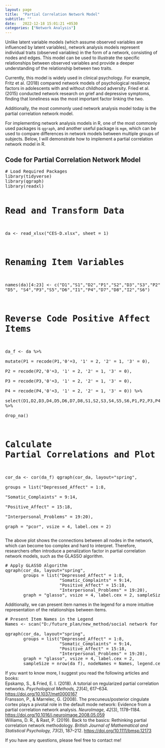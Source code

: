 ```yaml
---
layout: page
title:  "Partial Correlation Network Model"
subtitle: ""
date:   2022-12-18 15:01:21 +0530
categories: ["Network Analysis"]
---
```



<p>Unlike latent variable models (which assume observed variables are influenced by latent variables), network analysis models represent individual traits (observed variables) in the form of a network, consisting of nodes and edges. This model can be used to illustrate the specific relationships between observed variables and provide a deeper understanding of the relationship between two traits.</p>

<p>Currently, this model is widely used in clinical psychology. For example, Fritz et al. (2018) compared network models of psychological resilience factors in adolescents with and without childhood adversity. Fried et al. (2015) conducted network research on grief and depressive symptoms, finding that loneliness was the most important factor linking the two.</p>

<p>Additionally, the most commonly used network analysis model today is the partial correlation network model.</p>
<p>For implementing network analysis models in R, one of the most commonly used packages is <code>qgraph</code>, and another useful package is <code>mgm</code>, which can be used to compare differences in network models between multiple groups of subjects. Below, I will demonstrate how to implement a partial correlation network model in R.</p>

<h2><strong>Code for Partial Correlation Network Model</strong></h2>
<pre>
# Load Required Packages
library(tidyverse)
library(qgraph)
library(readxl)

# Read and Transform Data
da <- read_xlsx("CES-D.xlsx", sheet = 1)

# Renaming Item Variables
names(da)[4:23] <- c("D1","S1","D2","P1","S2","D3","S3","P2","D4", "D5", 
                     "S4","P3","S5","D6","I1","P4","D7","D8","I2","S6")

# Reverse Code Positive Affect Items
da_f <- da %>%   
  mutate(P1 = recode(P1,'0'=3, '1' = 2, '2' = 1, '3' = 0),         
         P2 = recode(P2,'0'=3, '1' = 2, '2' = 1, '3' = 0),         
         P3 = recode(P3,'0'=3, '1' = 2, '2' = 1, '3' = 0),         
         P4 = recode(P4,'0'=3, '1' = 2, '2' = 1, '3' = 0)) %>%   
  select(D1,D2,D3,D4,D5,D6,D7,D8,S1,S2,S3,S4,S5,S6,P1,P2,P3,P4,I1,I2) %>%   
  drop_na()

# Calculate Partial Correlations and Plot Network
cor_da <- cor(da_f)
qgraph(cor_da, layout="spring",       
       groups = list("Depressed_Affect" = 1:8,                       
                     "Somatic_Complaints" = 9:14,                     
                     "Positive_Affect" = 15:18,                     
                     "Interpersonal_Problems" = 19:20),       
       graph = "pcor", vsize = 4, label.cex = 2)
</pre>

<p>The above plot shows the connections between all nodes in the network, which can become too complex and hard to interpret. Therefore, researchers often introduce a penalization factor in partial correlation network models, such as the GLASSO algorithm.</p>

<pre>
# Apply GLASSO Algorithm
qgraph(cor_da, layout="spring",       
       groups = list("Depressed_Affect" = 1:8,                       
                     "Somatic_Complaints" = 9:14,                     
                     "Positive_Affect" = 15:18,                     
                     "Interpersonal_Problems" = 19:20),       
       graph = "glasso", vsize = 4, label.cex = 2, sampleSize = nrow(da_f))
</pre>

<p>Additionally, we can present item names in the legend for a more intuitive representation of the relationships between items.</p>

<pre>
# Present Item Names in the Legend
Names <- scan("D:/future_plan/new_method/social network for variable relation/ces.txt", what = "character", sep = "\n")

qgraph(cor_da, layout="spring",                 
       groups = list("Depressed_Affect" = 1:8,                                
                     "Somatic_Complaints" = 9:14,                               
                     "Positive_Affect" = 15:18,                               
                     "Interpersonal_Problems" = 19:20),                  
       graph = "glasso", vsize = 4, label.cex = 2,                 
       sampleSize = nrow(da_f), nodeNames = Names, legend.cex = 0.2)
</pre>


<p>If you want to know more, I suggest you read the following articles and books:
<br>Epskamp, S., & Fried, E. I. (2018). A tutorial on regularized partial correlation networks. <i>Psychological Methods, 23</i>(4), 617–634. <a href="https://doi.org/10.1037/met0000167">https://doi.org/10.1037/met0000167</a>
<br>Fransson, P., & Marrelec, G. (2008). The precuneus/posterior cingulate cortex plays a pivotal role in the default mode network: Evidence from a partial correlation network analysis. <i>NeuroImage, 42</i>(3), 1178–1184. <a href="https://doi.org/10.1016/j.neuroimage.2008.05.059">https://doi.org/10.1016/j.neuroimage.2008.05.059</a>
<br>Williams, D. R., & Rast, P. (2019). Back to the basics: Rethinking partial correlation network methodology. <i>British Journal of Mathematical and Statistical Psychology, 73</i>(2), 187–212. <a href="https://doi.org/10.1111/bmsp.12173">https://doi.org/10.1111/bmsp.12173</a>

<p>If you have any questions, please feel free to contact me!</p>
